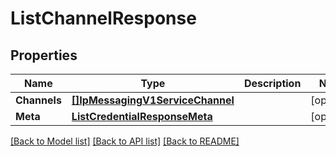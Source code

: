 # ListChannelResponse

## Properties
Name | Type | Description | Notes
------------ | ------------- | ------------- | -------------
**Channels** | [**[]IpMessagingV1ServiceChannel**](ip_messaging.v1.service.channel.md) |  |[optional] 
**Meta** | [**ListCredentialResponseMeta**](ListCredentialResponse_meta.md) |  |[optional] 

[[Back to Model list]](../README.md#documentation-for-models) [[Back to API list]](../README.md#documentation-for-api-endpoints) [[Back to README]](../README.md)


